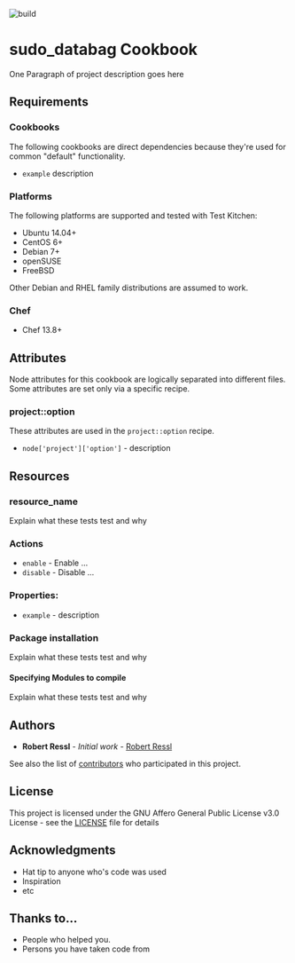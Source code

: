![build](https://git.zmssrv.com/example_group/chef_sudo_databag/badges/master/build.svg)

# sudo_databag Cookbook

One Paragraph of project description goes here

## Requirements

### Cookbooks

The following cookbooks are direct dependencies because they're used for common "default" functionality.

- `example` description

### Platforms

The following platforms are supported and tested with Test Kitchen:

- Ubuntu 14.04+
- CentOS 6+
- Debian 7+
- openSUSE
- FreeBSD

Other Debian and RHEL family distributions are assumed to work.

### Chef

- Chef 13.8+

## Attributes

Node attributes for this cookbook are logically separated into different files. Some attributes are set only via a specific recipe.

### project::option

These attributes are used in the `project::option` recipe.

- `node['project']['option']` - description

## Resources

### resource_name

Explain what these tests test and why

### Actions

- `enable` - Enable ...
- `disable` - Disable ...

### Properties:

- `example` - description

### Package installation

Explain what these tests test and why

#### Specifying Modules to compile

Explain what these tests test and why

## Authors

* **Robert Ressl** - *Initial work* - [Robert Ressl](https://github.com/safematix)

See also the list of [contributors](https://github.com/your/project/contributors) who participated in this project.

## License

This project is licensed under the GNU Affero General Public License v3.0 License - see the [LICENSE](LICENSE) file for details

## Acknowledgments

* Hat tip to anyone who's code was used
* Inspiration
* etc

## Thanks to...

* People who helped you.
* Persons you have taken code from
